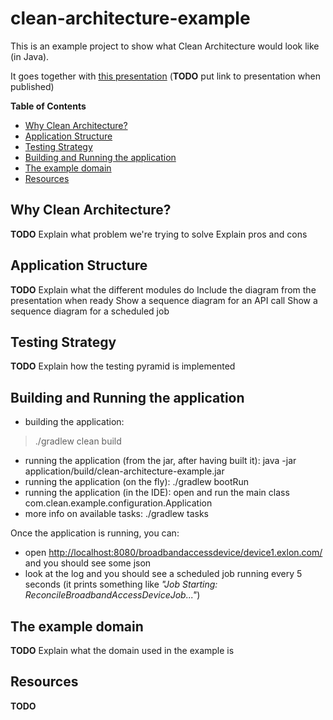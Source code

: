 # clean-architecture-example
This is an example project to show what Clean Architecture would look like (in Java).

It goes together with [this presentation](TODO) (**TODO** put link to presentation when published)

**Table of Contents**
* [Why Clean Architecture?](why-clean-architecture)
* [Application Structure](#application-structure)
* [Testing Strategy](#testing-strategy)
* [Building and Running the application](#building-and-running-the-application)
* [The example domain](#the-example-domain)
* [Resources](#resources)

## Why Clean Architecture?
**TODO**
Explain what problem we're trying to solve
Explain pros and cons

## Application Structure
**TODO**
Explain what the different modules do
Include the diagram from the presentation when ready
Show a sequence diagram for an API call
Show a sequence diagram for a scheduled job

## Testing Strategy
**TODO**
Explain how the testing pyramid is implemented

## Building and Running the application
- building the application:
> ./gradlew clean build
- running the application (from the jar, after having built it):
java -jar application/build/clean-architecture-example.jar
- running the application (on the fly):
./gradlew bootRun
- running the application (in the IDE): open and run the main class
com.clean.example.configuration.Application
- more info on available tasks:
./gradlew tasks

Once the application is running, you can:
- open <http://localhost:8080/broadbandaccessdevice/device1.exlon.com/> and you should see some json
- look at the log and you should see a scheduled job running every 5 seconds (it prints something like _"Job Starting: ReconcileBroadbandAccessDeviceJob..."_)

## The example domain
**TODO**
Explain what the domain used in the example is

## Resources
**TODO**
